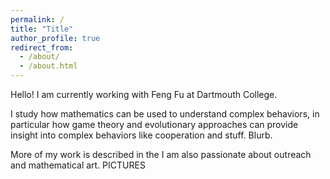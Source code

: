 ```yaml
---
permalink: /
title: "Title"
author_profile: true
redirect_from: 
  - /about/
  - /about.html
---
```


Hello! I am currently working with Feng Fu at Dartmouth College. 

I study how mathematics can be used to understand complex behaviors, in particular how game theory and evolutionary approaches can provide insight into complex behaviors like cooperation and stuff. Blurb.

More of my work is described in the I am also passionate about outreach and mathematical art. PICTURES
